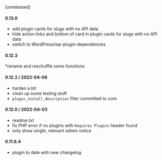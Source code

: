 [unreleased]

#### 0.13.0
* add plugin cards for slugs with no API data
* hide action links and bottom of card in plugin cards for slugs with no API data
* switch to WordPress/wp-plugin-dependencies

#### 0.12.3
*rename and reschuffle some functions

#### 0.12.2 / 2022-04-06
* harden a bit
* clean up some testing stuff
* `plugin_install_description` filter committed to core

#### 0.12.0 / 2022-04-03
* readme.txt
* fix PHP error if no plugins with `Requires Plugins` header found
* only show single, relevant admin notice

#### 0.11.6.4
* plugin to date with new changelog
